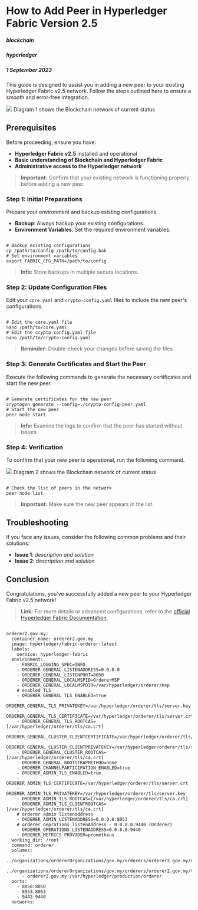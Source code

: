 # How to Add Peer in Hyperledger Fabric Version 2.5

##### blockchain

##### hyperledger

##### 1 September 2023

This guide is designed to assist you in adding a new peer to your existing Hyperledger Fabric v2.5 network. Follow the steps outlined here to ensure a smooth and error-free integration. 

![](960x640.png)
Diagram 1 shows the Blockchain network of current status

## Prerequisites

Before proceeding, ensure you have:

- **Hyperledger Fabric v2.5** installed and operational
- **Basic understanding of Blockchain and Hyperledger Fabric**
- **Administrative access to the Hyperledger network**

> **Important:** Confirm that your existing network is functioning properly before adding a new peer.

### Step 1: Initial Preparations

Prepare your environment and backup existing configurations.

- **Backup**: Always backup your existing configurations.
- **Environment Variables**: Set the required environment variables.

<pre><code class="language-bash">
# Backup existing configurations
cp /path/to/config /path/to/config.bak
# Set environment variables
export FABRIC_CFG_PATH=/path/to/config
</code></pre>

> **Info:** Store backups in multiple secure locations.

### Step 2: Update Configuration Files

Edit your `core.yaml` and `crypto-config.yaml` files to include the new peer's configurations.

<pre><code class="language-bash">
# Edit the core.yaml file
nano /path/to/core.yaml
# Edit the crypto-config.yaml file
nano /path/to/crypto-config.yaml
</code></pre>

> **Reminder:** Double-check your changes before saving the files.

### Step 3: Generate Certificates and Start the Peer

Execute the following commands to generate the necessary certificates and start the new peer.

<pre><code class="language-bash">
# Generate certificates for the new peer
cryptogen generate --config=./crypto-config-peer.yaml
# Start the new peer
peer node start
</code></pre>

> **Info:** Examine the logs to confirm that the peer has started without issues.

### Step 4: Verification

To confirm that your new peer is operational, run the following command.

![](960x640.png)
Diagram 2 shows the Blockchain network of current status

<pre><code class="language-bash">
# Check the list of peers in the network
peer node list
</code></pre>

> **Important:** Make sure the new peer appears in the list.

## Troubleshooting

If you face any issues, consider the following common problems and their solutions:

- **Issue 1**: *description and solution*
- **Issue 2**: *description and solution*

## Conclusion

Congratulations, you've successfully added a new peer to your Hyperledger Fabric v2.5 network!

> **Link:** For more details or advanced configurations, refer to the [official Hyperledger Fabric Documentation](https://hyperledger-fabric.readthedocs.io/).

<pre><code class="language-yaml">
orderer2.gov.my:
  container_name: orderer2.gov.my
  image: hyperledger/fabric-orderer:latest
  labels:
    service: hyperledger-fabric
  environment:
    - FABRIC_LOGGING_SPEC=INFO
    - ORDERER_GENERAL_LISTENADDRESS=0.0.0.0
    - ORDERER_GENERAL_LISTENPORT=8050
    - ORDERER_GENERAL_LOCALMSPID=OrdererMSP
    - ORDERER_GENERAL_LOCALMSPDIR=/var/hyperledger/orderer/msp
    # enabled TLS
    - ORDERER_GENERAL_TLS_ENABLED=true
    - ORDERER_GENERAL_TLS_PRIVATEKEY=/var/hyperledger/orderer/tls/server.key
    - ORDERER_GENERAL_TLS_CERTIFICATE=/var/hyperledger/orderer/tls/server.crt
    - ORDERER_GENERAL_TLS_ROOTCAS=[/var/hyperledger/orderer/tls/ca.crt]
    - ORDERER_GENERAL_CLUSTER_CLIENTCERTIFICATE=/var/hyperledger/orderer/tls/server.crt
    - ORDERER_GENERAL_CLUSTER_CLIENTPRIVATEKEY=/var/hyperledger/orderer/tls/server.key
    - ORDERER_GENERAL_CLUSTER_ROOTCAS=[/var/hyperledger/orderer/tls/ca.crt]
    - ORDERER_GENERAL_BOOTSTRAPMETHOD=none
    - ORDERER_CHANNELPARTICIPATION_ENABLED=true
    - ORDERER_ADMIN_TLS_ENABLED=true
    - ORDERER_ADMIN_TLS_CERTIFICATE=/var/hyperledger/orderer/tls/server.crt
    - ORDERER_ADMIN_TLS_PRIVATEKEY=/var/hyperledger/orderer/tls/server.key
    - ORDERER_ADMIN_TLS_ROOTCAS=[/var/hyperledger/orderer/tls/ca.crt]
    - ORDERER_ADMIN_TLS_CLIENTROOTCAS=[/var/hyperledger/orderer/tls/ca.crt]
    # orderer admin listenaddress
    - ORDERER_ADMIN_LISTENADDRESS=0.0.0.0:8053
    # orderer oeprations listenAddress - 0.0.0.0:9440 (Orderer)
    - ORDERER_OPERATIONS_LISTENADDRESS=0.0.0.0:9440
    - ORDERER_METRICS_PROVIDER=prometheus
  working_dir: /root
  command: orderer
  volumes:
      - ../organizations/ordererOrganizations/gov.my/orderers/orderer2.gov.my/msp:/var/hyperledger/orderer/msp
      - ../organizations/ordererOrganizations/gov.my/orderers/orderer2.gov.my/tls/:/var/hyperledger/orderer/tls
      - orderer2.gov.my:/var/hyperledger/production/orderer
  ports:
    - 8050:8050
    - 8053:8053
    - 9442:9440
  networks:
</code></pre>


